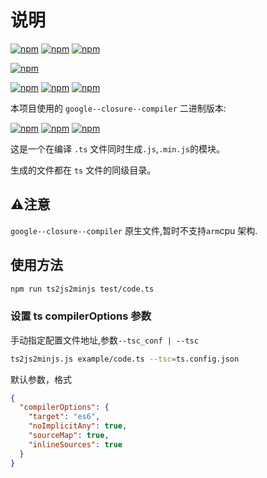 # 说明

[![npm](https://img.shields.io/badge/os-linux%20%7C%20darwin%20%7C%20%20win32-green)](https://www.npmjs.com/package/ts2js2minjs)
[![npm](https://img.shields.io/node/v-lts/ts2js2minjs)](https://www.npmjs.com/package/ts2js2minjs)
[![npm](https://img.shields.io/npm/v/ts2js2minjs)](https://www.npmjs.com/package/ts2js2minjs)

[![npm](https://img.shields.io/npm/dw/ts2js2minjs)](https://www.npmjs.com/package/ts2js2minjs)

[![npm](https://img.shields.io/npm/dependency-version/ts2js2minjs/typescript)](https://www.npmjs.com/package/typescript)
[![npm](https://img.shields.io/npm/dependency-version/ts2js2minjs/lodash)](https://www.npmjs.com/package/lodash)
[![npm](https://img.shields.io/npm/dependency-version/ts2js2minjs/yargs)](https://www.npmjs.com/package/yargs)

本项目使用的 `google--closure--compiler` 二进制版本:

[![npm](https://img.shields.io/badge/google--closure--compiler--osx-20230502.0.0-blue)](https://www.npmjs.com/package/google-closure-compiler-osx)
[![npm](https://img.shields.io/badge/google--closure--compiler--windows-20230502.0.0-blue)](https://www.npmjs.com/package/google-closure-compiler-windows)
[![npm](https://img.shields.io/badge/google--closure--compiler--linux-20230502.0.0-blue)](https://www.npmjs.com/package/google-closure-compiler-linux)


这是一个在编译 `.ts` 文件同时生成`.js`,`.min.js`的模块。

生成的文件都在 `ts` 文件的同级目录。

## ⚠️注意
`google--closure--compiler` 原生文件,暂时不支持`arm`cpu 架构.

## 使用方法

```bash
npm run ts2js2minjs test/code.ts
```

### 设置 ts compilerOptions 参数

手动指定配置文件地址,参数`--tsc_conf | --tsc`
```bash
ts2js2minjs.js example/code.ts --tsc=ts.config.json
```

默认参数，格式
```json
{
  "compilerOptions": {
    "target": "es6",
    "noImplicitAny": true,
    "sourceMap": true,
    "inlineSources": true
  }
}
```

